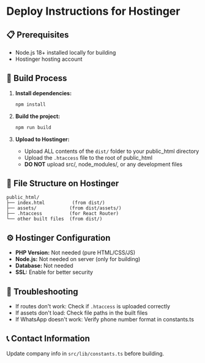 # Deploy Instructions for Hostinger

## 📋 Prerequisites
- Node.js 18+ installed locally for building
- Hostinger hosting account

## 🚀 Build Process

1. **Install dependencies:**
   ```bash
   npm install
   ```

2. **Build the project:**
   ```bash
   npm run build
   ```

3. **Upload to Hostinger:**
   - Upload ALL contents of the `dist/` folder to your public_html directory
   - Upload the `.htaccess` file to the root of public_html
   - **DO NOT** upload src/, node_modules/, or any development files

## 📁 File Structure on Hostinger
```
public_html/
├── index.html          (from dist/)
├── assets/            (from dist/assets/)
├── .htaccess          (for React Router)
└── other built files  (from dist/)
```

## ⚙️ Hostinger Configuration
- **PHP Version:** Not needed (pure HTML/CSS/JS)
- **Node.js:** Not needed on server (only for building)
- **Database:** Not needed
- **SSL:** Enable for better security

## 🔧 Troubleshooting
- If routes don't work: Check if `.htaccess` is uploaded correctly
- If assets don't load: Check file paths in the built files
- If WhatsApp doesn't work: Verify phone number format in constants.ts

## 📞 Contact Information
Update company info in `src/lib/constants.ts` before building.